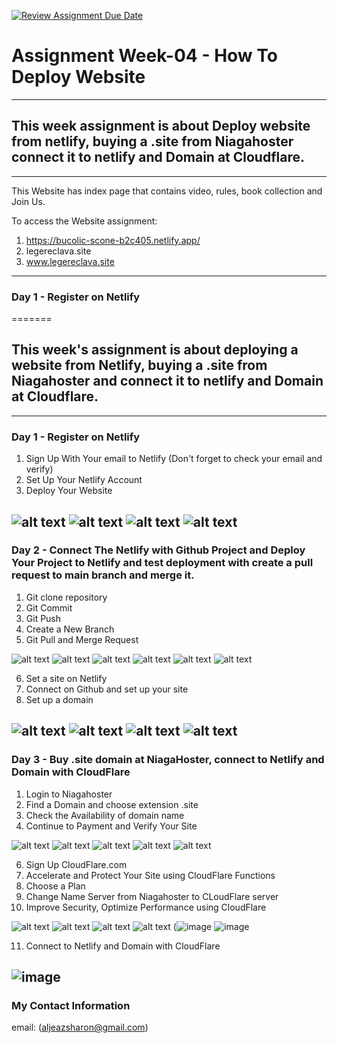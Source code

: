 [![Review Assignment Due Date](https://classroom.github.com/assets/deadline-readme-button-24ddc0f5d75046c5622901739e7c5dd533143b0c8e959d652212380cedb1ea36.svg)](https://classroom.github.com/a/isPhTOcA)

# **Assignment Week-04 - How To Deploy Website**
---

## This week assignment is about Deploy website from netlify, buying a .site from Niagahoster connect it to netlify and Domain at Cloudflare.
---
This Website has index page that contains video, rules, book collection and Join Us.

To access the Website assignment: 
1. https://bucolic-scone-b2c405.netlify.app/
2. legereclava.site
3. www.legereclava.site
---
 ### Day 1 - Register on Netlify
 
=======
## This week's assignment is about deploying a website from Netlify, buying a .site from Niagahoster and connect it to netlify and Domain at Cloudflare.
---
### Day 1 - Register on Netlify
1. Sign Up With Your email to Netlify (Don't forget to check your email and verify)
2. Set Up Your Netlify Account
3. Deploy Your Website


![alt text](https://raw.githubusercontent.com/RevoU-FSSE-2/week-4-aljeazsharon/main/assets/1.%20Sign%20Up%20to%20Netlify.png?raw=true)
![alt text](https://raw.githubusercontent.com/RevoU-FSSE-2/week-4-aljeazsharon/main/assets/2.%20Enter%20Your%20Email%20and%20Password.png?raw=true)
![alt text](https://raw.githubusercontent.com/RevoU-FSSE-2/week-4-aljeazsharon/main/assets/5.%20Set%20Up%20Your%20Netlify%20Account.png?raw=true)
![alt text](https://raw.githubusercontent.com/RevoU-FSSE-2/week-4-aljeazsharon/main/assets/6.%20You%20%20Can%20Deploy%20Your%20Netlify%20Now%20(or%20you%20can%20skip%20this%20step%20for%20now).png?raw=true)
---
### Day 2 - Connect The Netlify with Github Project and Deploy Your Project to Netlify and test deployment with create a pull request to main branch and merge it.
1. Git clone repository
2. Git Commit
3. Git Push
4. Create a New Branch
5. Git Pull and Merge Request


![alt text](https://raw.githubusercontent.com/RevoU-FSSE-2/week-4-aljeazsharon/main/assets/7.%20Git%20Clone%20Your%20Repository.png?raw=true)
![alt text](https://raw.githubusercontent.com/RevoU-FSSE-2/week-4-aljeazsharon/main/assets/9.%20Git%20Commit.png?raw=true)
![alt text](https://raw.githubusercontent.com/RevoU-FSSE-2/week-4-aljeazsharon/main/assets/10.%20Git%20Push.png?raw=true)
![alt text](https://raw.githubusercontent.com/RevoU-FSSE-2/week-4-aljeazsharon/main/assets/11.%20Create%20a%20New%20Branch.png?raw=true)
![alt text](https://raw.githubusercontent.com/RevoU-FSSE-2/week-4-aljeazsharon/main/assets/19.%20Create%20a%20Pull%20Request.png?raw=true)
![alt text](https://raw.githubusercontent.com/RevoU-FSSE-2/week-4-aljeazsharon/main/assets/22.%20Merge%20Pull%20Request%20(2).png)


6. Set a site on Netlify
7. Connect on Github and set up your site
8. Set up a domain

![alt text](https://raw.githubusercontent.com/RevoU-FSSE-2/week-4-aljeazsharon/main/assets/39.%20Set%20a%20Site%20on%20Netlify.png?raw=true)
![alt text](https://raw.githubusercontent.com/RevoU-FSSE-2/week-4-aljeazsharon/main/assets/40.%20Connect%20Netlify%20to%20Github.png?raw=true)
![alt text](https://raw.githubusercontent.com/RevoU-FSSE-2/week-4-aljeazsharon/main/assets/42.%20Connect%20Netlify%20to%20Github3.png?raw=true)
![alt text](https://raw.githubusercontent.com/RevoU-FSSE-2/week-4-aljeazsharon/main/assets/43.%20Connect%20Netlify%20to%20Github4.png?raw=true)
---
### Day 3 - Buy .site domain at NiagaHoster, connect to Netlify and Domain with CloudFlare
1. Login to Niagahoster
2. Find a Domain and choose extension .site
3. Check the Availability of domain name
4. Continue to Payment and Verify Your Site

![alt text](https://raw.githubusercontent.com/RevoU-FSSE-2/week-4-aljeazsharon/main/assets/13.%20Login%20to%20Niagahoster.png?raw=true)
![alt text](https://raw.githubusercontent.com/RevoU-FSSE-2/week-4-aljeazsharon/main/assets/15.%20Choose%20extension%20.site.png?raw=true)
![alt text](https://raw.githubusercontent.com/RevoU-FSSE-2/week-4-aljeazsharon/main/assets/24.%20Check%20Name%20Domain.png?raw=true)
![alt text](https://raw.githubusercontent.com/RevoU-FSSE-2/week-4-aljeazsharon/main/assets/26.%20Payment%20Page.png?raw=true)
![alt text](https://raw.githubusercontent.com/RevoU-FSSE-2/week-4-aljeazsharon/main/assets/28.%20Verify%20Your%20Site.png?raw=true)

6. Sign Up CloudFlare.com
7. Accelerate and Protect Your Site using CloudFlare Functions
8. Choose a Plan
9. Change Name Server from Niagahoster to CLoudFlare server
10. Improve Security, Optimize Performance using CloudFlare

![alt text](https://raw.githubusercontent.com/RevoU-FSSE-2/week-4-aljeazsharon/main/assets/30.%20Sign%20Up%20CloudFlare%20(2).png?raw=true)
![alt text](https://raw.githubusercontent.com/RevoU-FSSE-2/week-4-aljeazsharon/main/assets/31.%20Accelerate%20and%20Protect%20Your%20Site%20with%20CloudFlare.png?raw=true)
![alt text](https://raw.githubusercontent.com/RevoU-FSSE-2/week-4-aljeazsharon/main/assets/32.%20Select%20a%20Plan%20For%20Your%20Site.png?raw=true)
![alt text](https://raw.githubusercontent.com/RevoU-FSSE-2/week-4-aljeazsharon/main/assets/33.%20Change%20Your%20Name%20Servers.png?raw=true)
(![image](https://github.com/RevoU-FSSE-2/week-4-aljeazsharon/assets/25450018/926aa148-f4b4-4c2c-956f-070573b5dea4)
![image](https://github.com/RevoU-FSSE-2/week-4-aljeazsharon/assets/25450018/7ed89156-8036-491c-89b5-a657585ff6e2)

11. Connect to Netlify and Domain with CloudFlare

![image](https://github.com/RevoU-FSSE-2/week-4-aljeazsharon/assets/25450018/644760aa-401c-4b08-9d37-aa16d2827b74)
---
### My Contact Information
email: (aljeazsharon@gmail.com)




